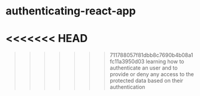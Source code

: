# authenticating-react-app
<<<<<<< HEAD
=======

>>>>>>> 711788057f81dbb8c7690b4b08a1fc11a3950d03
learning how to authenticate an user and to provide or deny any access to the protected data based on their authentication
